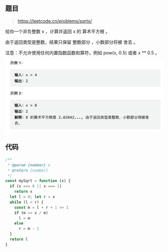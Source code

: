 ## 题目

> https://leetcode.cn/problems/sqrtx/

给你一个非负整数 x ，计算并返回 x 的 算术平方根 。

由于返回类型是整数，结果只保留 整数部分 ，小数部分将被 舍去 。

注意：不允许使用任何内置指数函数和算符，例如 pow(x, 0.5) 或者 x ** 0.5 。

![image](https://raw.githubusercontent.com/kitiho/leetcode/main/assets/69.png)

## 代码

```js
/**
 * @param {number} x
 * @return {number}
 */
const mySqrt = function (x) {
  if (x === 0 || x === 1)
    return x
  let l = 0; let r = x
  while (l < r) {
    const m = l + r + 1 >> 1
    if (m <= x / m)
      l = m
    else
      r = m - 1
  }
  return l
}
```
